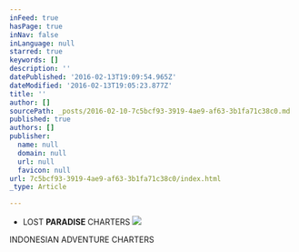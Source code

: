```yaml
---
inFeed: true
hasPage: true
inNav: false
inLanguage: null
starred: true
keywords: []
description: ''
datePublished: '2016-02-13T19:09:54.965Z'
dateModified: '2016-02-13T19:05:23.877Z'
title: ''
author: []
sourcePath: _posts/2016-02-10-7c5bcf93-3919-4ae9-af63-3b1fa71c38c0.md
published: true
authors: []
publisher:
  name: null
  domain: null
  url: null
  favicon: null
url: 7c5bcf93-3919-4ae9-af63-3b1fa71c38c0/index.html
_type: Article

---
```

* LOST **PARADISE** CHARTERS
![](https://the-grid-user-content.s3-us-west-2.amazonaws.com/3878a717-3cea-49e8-9804-13828d09a1d6.JPG)

INDONESIAN ADVENTURE CHARTERS